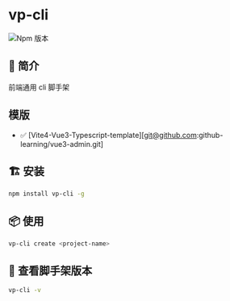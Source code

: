# vp-cli

![Npm 版本](https://img.shields.io/badge/we-cli_v0.0.1-green)

## 📖 简介

前端通用 cli 脚手架

## 模版

- ✅ [Vite4-Vue3-Typescript-template][git@github.com:github-learning/vue3-admin.git]

## 🏗 安装

```bash
npm install vp-cli -g
```

## 📦 使用

```bash
vp-cli create <project-name>
```

## 🚩 查看脚手架版本

```bash
vp-cli -v

```
